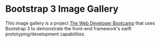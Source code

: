# Bootstrap 3 Image Gallery
This image gallery is a project [The Web Developer Bootcamp](https://www.udemy.com/the-web-developer-bootcamp/learn/v4/content) that uses Bootstrap 3 to demonstrate the front-end framework's swift prototyping/development capabilities.
